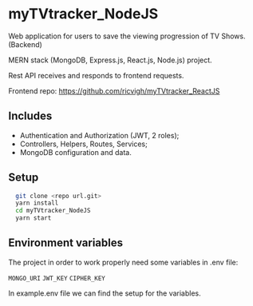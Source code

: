 
# myTVtracker_NodeJS

Web application for users to save the viewing progression of TV Shows. (Backend)

MERN stack (MongoDB, Express.js, React.js, Node.js) project.

Rest API receives and responds to frontend requests.

Frontend repo: https://github.com/ricvigh/myTVtracker_ReactJS

## Includes

 - Authentication and Authorization (JWT, 2 roles);
 - Controllers, Helpers, Routes, Services;
 - MongoDB configuration and data.


## Setup

```bash
  git clone <repo url.git>
  yarn install 
  cd myTVtracker_NodeJS
  yarn start
```
    
## Environment variables

The project in order to work properly need some variables in .env file:

`MONGO_URI`
`JWT_KEY`
`CIPHER_KEY`

In example.env file we can find the setup for the variables.

